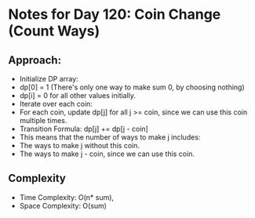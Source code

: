 # Notes for Day 120: Coin Change (Count Ways)

## Approach:

- Initialize DP array:
- dp[0] = 1 (There's only one way to make sum 0, by choosing nothing)
- dp[i] = 0 for all other values initially.
- Iterate over each coin:
- For each coin, update dp[j] for all j >= coin, since we can use this coin multiple times.
- Transition Formula: dp[j] += dp[j - coin]
- This means that the number of ways to make j includes:
- The ways to make j without this coin.
- The ways to make j - coin, since we can use this coin.

## Complexity

- Time Complexity: O(n\* sum),
- Space Complexity: O(sum)
